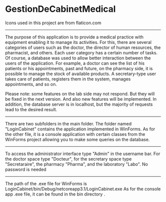 
# GestionDeCabinetMedical
Icons used in this project are from flaticon.com

*************************************


The purpose of this application is to provide a medical practice with equipment enabling it to manage its activities.
For this, there are several categories of users such as the doctor, the director of human resources, the pharmacist, and others.
Each user category has a certain number of tasks.
Of course, a database was used to allow better interaction between the users of the application.
For example, a doctor can see the list of his patients or his appointments, past and future, on the pharmacy side, it is possible to manage the stock of available products. A secretary-type user takes care of patients, registers them in the system, manages appointments, and so on.

Please note: some features on the lab side may not respond. But they will be fixed in the next version. And also new features will be implemented. In addition, the database server is in localhost, but the majority of requests lead to the desired result.

**********************************************
There are two subfolders in the main folder. The folder named "LoginCabinet" contains the application implemented in WinForms. As for the other file, it is a console application with certain classes from the WinForms project allowing you to make some queries on the database.
***********************************************************************

To access the administrator interface type "Admin" in the username bar. For the doctor space type "Docteur", for the secretary space type "Secretaraire", the pharmacy "Pharma", and the laboratory "Labo".
No password is needed
***********************************************************
The path of the .exe file for WinForms is LoginCabinet/bin/Debug/netcoreapp3.1/LoginCabinet.exe
As for the console app .exe file, it can be found in the bin directory .
